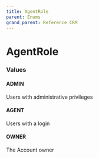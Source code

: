 ```yaml
---
title: AgentRole
parent: Enums
grand_parent: Reference CRM
---
```


# AgentRole

<h3 id="values">Values</h3>

  <h4 id="admin" class="name anchored">ADMIN</h4>

  <div class="description-wrapper">
   <p>Users with administrative privileges</p>
  </div>

  <h4 id="agent" class="name anchored">AGENT</h4>

  <div class="description-wrapper">
   <p>Users with a login</p>
  </div>

  <h4 id="owner" class="name anchored">OWNER</h4>

  <div class="description-wrapper">
   <p>The Account owner</p>
  </div>

